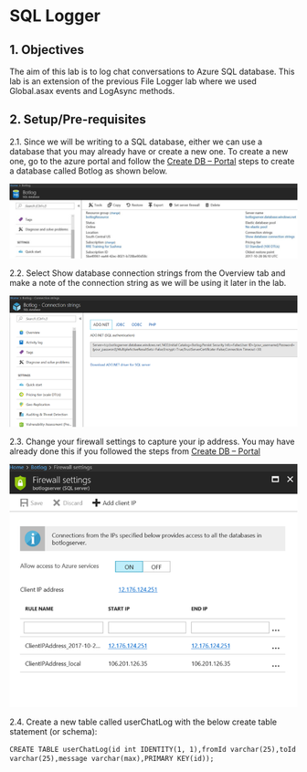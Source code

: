 # SQL Logger

## 1.	Objectives

The aim of this lab is to log chat conversations to Azure SQL database. This lab is an extension of the previous File Logger lab where we used Global.asax events and LogAsync methods.

## 2.	Setup/Pre-requisites

2.1.   Since we will be writing to a SQL database, either we can use a database that you may already have or create a new one. To create a new one, go to the azure portal and follow the [Create DB – Portal](https://docs.microsoft.com/en-us/azure/sql-database/sql-database-get-started-portal) steps to create a database called Botlog as shown below.

![Botlog](https://github.com/SRIVIDYAMEDURI/Deep-Learning/blob/master/images/Bot_Log2.png)

2.2.   Select Show database connection strings from the Overview tab and make a note of the connection string as we will be using it later in the lab.

![Connection Strings](https://github.com/SRIVIDYAMEDURI/Deep-Learning/blob/master/images/Connection_Strings2.png)

2.3.   Change your firewall settings to capture your ip address. You may have already done this if you followed the steps from [Create DB – Portal](https://docs.microsoft.com/en-us/azure/sql-database/sql-database-get-started-portal)

![Firewall Settings](https://github.com/SRIVIDYAMEDURI/Deep-Learning/blob/master/images/Firewall_Settings2.png)

2.4.   Create a new table called userChatLog with the below create table statement (or schema):

```
CREATE TABLE userChatLog(id int IDENTITY(1, 1),fromId varchar(25),toId varchar(25),message varchar(max),PRIMARY KEY(id));
```
